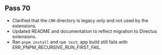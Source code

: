 ## Pass 70
- Clarified that the `CRM` directory is legacy only and not used by the extensions.
- Updated README and documentation to reflect migration to Directus extensions.
- Ran `pnpm install` and `npm test`; app build still fails with ERR_PNPM_RECURSIVE_RUN_FIRST_FAIL.
